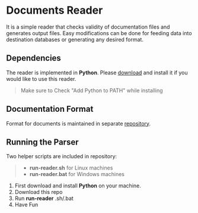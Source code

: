 # Documents Reader

It is a simple reader that checks validity of documentation files and generates output files. Easy modifications can be done for feeding data into destination databases or generating any desired format.

## Dependencies

The reader is implemented in **Python**. Please [download](https://www.python.org/downloads/) and install it if you would like to use this reader.

> Make sure to Check "Add Python to PATH" while installing

## Documentation Format

Format for documents is maintained in separate [repository](https://github.com/ubrant/documents-format).

## Running the Parser

Two helper scripts are included in repository:

> * **run-reader.sh** for Linux machines
> * **run-reader.bat** for Windows machines

1. First download and install **Python** on your machine.
2. Download this repo
3. Run **run-reader** .sh/.bat
4. Have Fun
